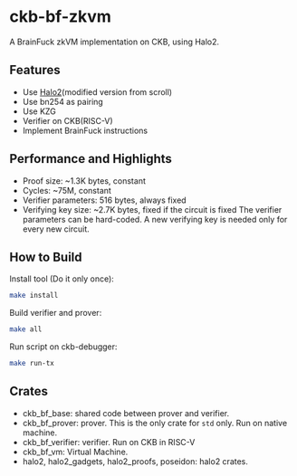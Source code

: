 # ckb-bf-zkvm

A BrainFuck zkVM implementation on CKB, using Halo2.

## Features

* Use [Halo2](https://github.com/scroll-tech/halo2/tree/scroll-dev-1220)(modified version from scroll)
* Use bn254 as pairing
* Use KZG
* Verifier on CKB(RISC-V)
* Implement BrainFuck instructions

## Performance and Highlights

* Proof size: ~1.3K bytes, constant
* Cycles: ~75M, constant
* Verifier parameters: 516 bytes, always fixed
* Verifying key size: ~2.7K bytes, fixed if the circuit is fixed
The verifier parameters can be hard-coded. A new verifying key is needed only for every new circuit.

## How to Build
Install tool (Do it only once):
```bash
make install
```

Build verifier and prover:
```bash
make all
```

Run script on ckb-debugger:
```bash
make run-tx
```

## Crates

* ckb_bf_base: shared code between prover and verifier.
* ckb_bf_prover: prover. This is the only crate for `std` only. Run on native machine.
* ckb_bf_verifier: verifier. Run on CKB in RISC-V
* ckb_bf_vm: Virtual Machine. 
* halo2, halo2_gadgets, halo2_proofs, poseidon: halo2 crates.
